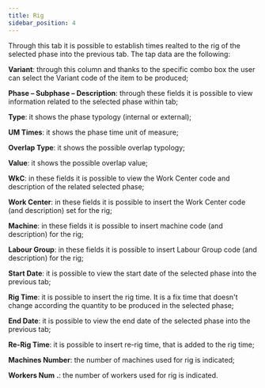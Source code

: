 ```yaml
---
title: Rig
sidebar_position: 4
---
```


Through this tab it is possible to establish times realted to the rig of the selected phase into the previous tab. The tap data are the following:

**Variant**: through this column and thanks to the specific combo box the user can select the Variant code of the item to be produced;

**Phase – Subphase – Description**: through these fields it is possible to view information related to the selected phase within tab;

**Type**: it shows the phase typology (internal or external);

**UM Times**: it shows the phase time unit of measure;

**Overlap Type**: it shows the possible overlap typology;

**Value**: it shows the possible overlap value;

**WkC**: in these fields it is possible to view the Work Center code and description of the related selected phase;

**Work Center**: in these fields it is possible to insert the Work Center code (and description) set for the rig;

**Machine**: in these fields it is possible to insert machine code (and description) for the rig;

**Labour Group**: in these fields it is possible to insert Labour Group code (and description) for the rig;

**Start Date**: it is possible to view the start date of the selected phase into the previous tab;

**Rig Time**: it is possible to insert the rig time. It is a fix time that doesn't change according the quantity to be produced in the selected phase;

**End Date**: it is possible to view the end date of the selected phase into the previous tab;

**Re-Rig Time**: it is possible to insert re-rig time, that is added to the rig time;

**Machines Number**: the number of machines used for rig is indicated;

**Workers Num** **.**: the number of workers used for rig is indicated.






